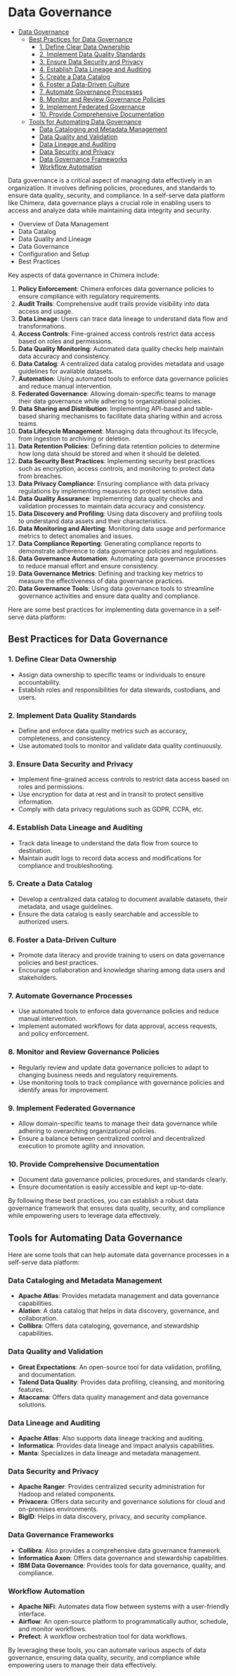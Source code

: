 # Data Governance

<!-- TOC -->
* [Data Governance](#data-governance)
  * [Best Practices for Data Governance](#best-practices-for-data-governance)
    * [1. Define Clear Data Ownership](#1-define-clear-data-ownership)
    * [2. Implement Data Quality Standards](#2-implement-data-quality-standards)
    * [3. Ensure Data Security and Privacy](#3-ensure-data-security-and-privacy)
    * [4. Establish Data Lineage and Auditing](#4-establish-data-lineage-and-auditing)
    * [5. Create a Data Catalog](#5-create-a-data-catalog)
    * [6. Foster a Data-Driven Culture](#6-foster-a-data-driven-culture)
    * [7. Automate Governance Processes](#7-automate-governance-processes)
    * [8. Monitor and Review Governance Policies](#8-monitor-and-review-governance-policies)
    * [9. Implement Federated Governance](#9-implement-federated-governance)
    * [10. Provide Comprehensive Documentation](#10-provide-comprehensive-documentation)
  * [Tools for Automating Data Governance](#tools-for-automating-data-governance)
    * [Data Cataloging and Metadata Management](#data-cataloging-and-metadata-management)
    * [Data Quality and Validation](#data-quality-and-validation)
    * [Data Lineage and Auditing](#data-lineage-and-auditing)
    * [Data Security and Privacy](#data-security-and-privacy)
    * [Data Governance Frameworks](#data-governance-frameworks)
    * [Workflow Automation](#workflow-automation)
<!-- TOC -->

Data governance is a critical aspect of managing data effectively in an organization. It involves defining policies, procedures, and standards to ensure data quality, security, and compliance. In a self-serve data platform like Chimera, data governance plays a crucial role in enabling users to access and analyze data while maintaining data integrity and security.


- Overview of Data Management
- Data Catalog
- Data Quality and Lineage
- Data Governance
- Configuration and Setup
- Best Practices

Key aspects of data governance in Chimera include:
1. **Policy Enforcement**: Chimera enforces data governance policies to ensure compliance with regulatory requirements.
2. **Audit Trails**: Comprehensive audit trails provide visibility into data access and usage.
3. **Data Lineage**: Users can trace data lineage to understand data flow and transformations.
4. **Access Controls**: Fine-grained access controls restrict data access based on roles and permissions.
5. **Data Quality Monitoring**: Automated data quality checks help maintain data accuracy and consistency.
6. **Data Catalog**: A centralized data catalog provides metadata and usage guidelines for available datasets.
7. **Automation**: Using automated tools to enforce data governance policies and reduce manual intervention.
8. **Federated Governance**: Allowing domain-specific teams to manage their data governance while adhering to organizational policies.
9. **Data Sharing and Distribution**: Implementing API-based and table-based sharing mechanisms to facilitate data sharing within and across teams.
10. **Data Lifecycle Management**: Managing data throughout its lifecycle, from ingestion to archiving or deletion.
11. **Data Retention Policies**: Defining data retention policies to determine how long data should be stored and when it should be deleted.
12. **Data Security Best Practices**: Implementing security best practices such as encryption, access controls, and monitoring to protect data from breaches.
13. **Data Privacy Compliance**: Ensuring compliance with data privacy regulations by implementing measures to protect sensitive data.
14. **Data Quality Assurance**: Implementing data quality checks and validation processes to maintain data accuracy and consistency.
15. **Data Discovery and Profiling**: Using data discovery and profiling tools to understand data assets and their characteristics.
16. **Data Monitoring and Alerting**: Monitoring data usage and performance metrics to detect anomalies and issues.
17. **Data Compliance Reporting**: Generating compliance reports to demonstrate adherence to data governance policies and regulations.
18. **Data Governance Automation**: Automating data governance processes to reduce manual effort and ensure consistency.
19. **Data Governance Metrics**: Defining and tracking key metrics to measure the effectiveness of data governance practices.
20. **Data Governance Tools**: Using data governance tools to streamline governance activities and ensure data quality and compliance.

Here are some best practices for implementing data governance in a self-serve data platform:

## Best Practices for Data Governance

### 1. Define Clear Data Ownership
- Assign data ownership to specific teams or individuals to ensure accountability.
- Establish roles and responsibilities for data stewards, custodians, and users.

### 2. Implement Data Quality Standards
- Define and enforce data quality metrics such as accuracy, completeness, and consistency.
- Use automated tools to monitor and validate data quality continuously.

### 3. Ensure Data Security and Privacy
- Implement fine-grained access controls to restrict data access based on roles and permissions.
- Use encryption for data at rest and in transit to protect sensitive information.
- Comply with data privacy regulations such as GDPR, CCPA, etc.

### 4. Establish Data Lineage and Auditing
- Track data lineage to understand the data flow from source to destination.
- Maintain audit logs to record data access and modifications for compliance and troubleshooting.

### 5. Create a Data Catalog
- Develop a centralized data catalog to document available datasets, their metadata, and usage guidelines.
- Ensure the data catalog is easily searchable and accessible to authorized users.

### 6. Foster a Data-Driven Culture
- Promote data literacy and provide training to users on data governance policies and best practices.
- Encourage collaboration and knowledge sharing among data users and stakeholders.

### 7. Automate Governance Processes
- Use automated tools to enforce data governance policies and reduce manual intervention.
- Implement automated workflows for data approval, access requests, and policy enforcement.

### 8. Monitor and Review Governance Policies
- Regularly review and update data governance policies to adapt to changing business needs and regulatory requirements.
- Use monitoring tools to track compliance with governance policies and identify areas for improvement.

### 9. Implement Federated Governance
- Allow domain-specific teams to manage their data governance while adhering to overarching organizational policies.
- Ensure a balance between centralized control and decentralized execution to promote agility and innovation.

### 10. Provide Comprehensive Documentation
- Document data governance policies, procedures, and standards clearly.
- Ensure documentation is easily accessible and kept up-to-date.

By following these best practices, you can establish a robust data governance framework that ensures data quality, security, and compliance while empowering users to leverage data effectively.

## Tools for Automating Data Governance
Here are some tools that can help automate data governance processes in a self-serve data platform:

### Data Cataloging and Metadata Management
- **Apache Atlas**: Provides metadata management and data governance capabilities.
- **Alation**: A data catalog that helps in data discovery, governance, and collaboration.
- **Collibra**: Offers data cataloging, governance, and stewardship capabilities.

### Data Quality and Validation
- **Great Expectations**: An open-source tool for data validation, profiling, and documentation.
- **Talend Data Quality**: Provides data profiling, cleansing, and monitoring features.
- **Ataccama**: Offers data quality management and data governance solutions.

### Data Lineage and Auditing
- **Apache Atlas**: Also supports data lineage tracking and auditing.
- **Informatica**: Provides data lineage and impact analysis capabilities.
- **Manta**: Specializes in data lineage and metadata management.

### Data Security and Privacy
- **Apache Ranger**: Provides centralized security administration for Hadoop and related components.
- **Privacera**: Offers data security and governance solutions for cloud and on-premises environments.
- **BigID**: Helps in data discovery, privacy, and security compliance.

### Data Governance Frameworks
- **Collibra**: Also provides a comprehensive data governance framework.
- **Informatica Axon**: Offers data governance and stewardship capabilities.
- **IBM Data Governance**: Provides tools for data governance, quality, and compliance.

### Workflow Automation
- **Apache NiFi**: Automates data flow between systems with a user-friendly interface.
- **Airflow**: An open-source platform to programmatically author, schedule, and monitor workflows.
- **Prefect**: A workflow orchestration tool for data workflows.

By leveraging these tools, you can automate various aspects of data governance, ensuring data quality, security, and compliance while empowering users to manage their data effectively.

